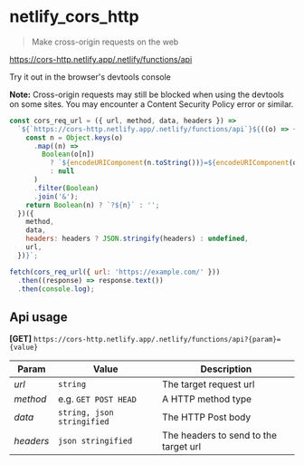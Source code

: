 # netlify_cors_http
> Make cross-origin requests on the web

https://cors-http.netlify.app/.netlify/functions/api

Try it out in the browser's devtools console

**Note:** Cross-origin requests may still be blocked when using the devtools on some sites. You may encounter a Content Security Policy error or similar.

```javascript
const cors_req_url = ({ url, method, data, headers }) =>
  `${`https://cors-http.netlify.app/.netlify/functions/api`}${((o) => {
    const n = Object.keys(o)
      .map((n) =>
        Boolean(o[n])
          ? `${encodeURIComponent(n.toString())}=${encodeURIComponent(o[n].toString())}`
          : null
      )
      .filter(Boolean)
      .join('&');
    return Boolean(n) ? `?${n}` : '';
  })({
    method,
    data,
    headers: headers ? JSON.stringify(headers) : undefined,
    url,
  })}`;

fetch(cors_req_url({ url: 'https://example.com/' }))
  .then((response) => response.text())
  .then(console.log);
```

## Api usage

**[GET]** `https://cors-http.netlify.app/.netlify/functions/api?{param}={value}`

Param | Value | Description
--- | --- | ---
*url* | `string` | The target request url
*method* | e.g. `GET POST HEAD` | A HTTP method type
*data* | `string, json stringified` |  The HTTP Post body 
*headers* |  `json stringified` | The headers to send to the target url
